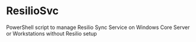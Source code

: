 # ResilioSvc
PowerShell script to manage Resilio Sync Service on Windows Core Server or Workstations without Resilio setup
